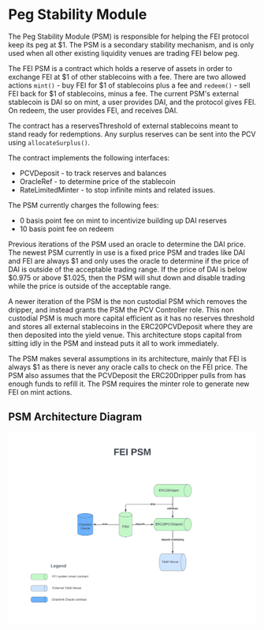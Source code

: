 # Peg Stability Module

The Peg Stability Module (PSM) is responsible for helping the FEI protocol keep its peg at $1. The PSM is a secondary stability mechanism, and is only used when all other existing liquidity venues are trading FEI below peg.

The FEI PSM is a contract which holds a reserve of assets in order to exchange FEI at $1 of other stablecoins with a fee. There are two allowed actions `mint()` - buy FEI for $1 of stablecoins plus a fee and `redeem()` - sell FEI back for $1 of stablecoins, minus a fee. The current PSM's external stablecoin is DAI so on mint, a user provides DAI, and the protocol gives FEI. On redeem, the user provides FEI, and receives DAI.

The contract has a reservesThreshold of external stablecoins meant to stand ready for redemptions. Any surplus reserves can be sent into the PCV using `allocateSurplus()`.

The contract implements the following interfaces:
 * PCVDeposit - to track reserves and balances
 * OracleRef - to determine price of the stablecoin
 * RateLimitedMinter - to stop infinite mints and related issues.

The PSM currently charges the following fees:
* 0 basis point fee on mint to incentivize building up DAI reserves
* 10 basis point fee on redeem

Previous iterations of the PSM used an oracle to determine the DAI price. The newest PSM currently in use is a fixed price PSM and trades like DAI and FEI are always $1 and only uses the oracle to determine if the price of DAI is outside of the acceptable trading range. If the price of DAI is below $0.975 or above $1.025, then the PSM will shut down and disable trading while the price is outside of the acceptable range.

A newer iteration of the PSM is the non custodial PSM which removes the dripper, and instead grants the PSM the PCV Controller role. This non custodial PSM is much more capital efficient as it has no reserves threshold and stores all external stablecoins in the ERC20PCVDeposit where they are then deposited into the yield venue. This architecture stops capital from sitting idly in the PSM and instead puts it all to work immediately.

The PSM makes several assumptions in its architecture, mainly that FEI is always $1 as there is never any oracle calls to check on the FEI price. The PSM also assumes that the PCVDeposit the ERC20Dripper pulls from has enough funds to refill it. The PSM requires the minter role to generate new FEI on mint actions.

## PSM Architecture Diagram
![FEI PSM Architecture](FEIPSM.png)